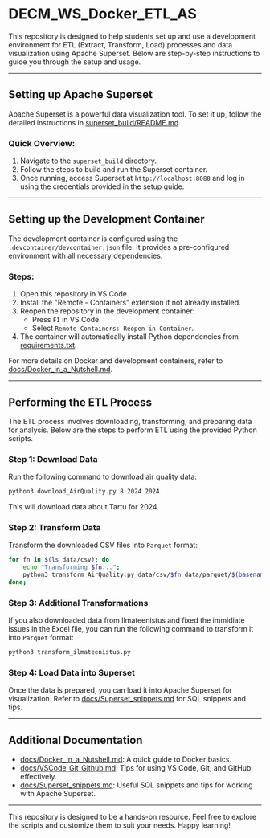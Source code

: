 # DECM_WS_Docker_ETL_AS

This repository is designed to help students set up and use a development environment for ETL (Extract, Transform, Load) processes and data visualization using Apache Superset. Below are step-by-step instructions to guide you through the setup and usage.

---

## Setting up Apache Superset

Apache Superset is a powerful data visualization tool. To set it up, follow the detailed instructions in [superset_build/README.md](superset_build/README.md). 

### Quick Overview:
1. Navigate to the `superset_build` directory.
2. Follow the steps to build and run the Superset container.
3. Once running, access Superset at `http://localhost:8088` and log in using the credentials provided in the setup guide.

---

## Setting up the Development Container

The development container is configured using the `.devcontainer/devcontainer.json` file. It provides a pre-configured environment with all necessary dependencies.

### Steps:
1. Open this repository in VS Code.
2. Install the "Remote - Containers" extension if not already installed.
3. Reopen the repository in the development container:
   - Press `F1` in VS Code.
   - Select `Remote-Containers: Reopen in Container`.
4. The container will automatically install Python dependencies from [requirements.txt](requirements.txt).

For more details on Docker and development containers, refer to [docs/Docker_in_a_Nutshell.md](docs/Docker_in_a_Nutshell.md).

---

## Performing the ETL Process

The ETL process involves downloading, transforming, and preparing data for analysis. Below are the steps to perform ETL using the provided Python scripts.

### Step 1: Download Data
Run the following command to download air quality data:
```bash
python3 download_AirQuality.py 8 2024 2024
```
This will download data about Tartu for 2024.

### Step 2: Transform Data
Transform the downloaded CSV files into `Parquet` format:
```bash
for fn in $(ls data/csv); do 
    echo "Transforming $fn..."; 
    python3 transform_AirQuality.py data/csv/$fn data/parquet/$(basename $fn .csv).parquet; 
done;
```

### Step 3: Additional Transformations
If you also downloaded data from Ilmateenistus and fixed the immidiate issues in the Excel file, you can run the following command to transform it into `Parquet` format:
```bash
python3 transform_ilmateenistus.py
```

### Step 4: Load Data into Superset
Once the data is prepared, you can load it into Apache Superset for visualization. Refer to [docs/Superset_snippets.md](docs/Superset_snippets.md) for SQL snippets and tips.

---

## Additional Documentation

- [docs/Docker_in_a_Nutshell.md](docs/Docker_in_a_Nutshell.md): A quick guide to Docker basics.
- [docs/VSCode_Git_Github.md](docs/VSCode_Git_Github.md): Tips for using VS Code, Git, and GitHub effectively.
- [docs/Superset_snippets.md](docs/Superset_snippets.md): Useful SQL snippets and tips for working with Apache Superset.

---

This repository is designed to be a hands-on resource. Feel free to explore the scripts and customize them to suit your needs. Happy learning!
